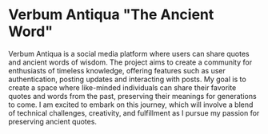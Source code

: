 # Verbum Antiqua "The Ancient Word"
Verbum Antiqua is a social media platform where users can share quotes and ancient words of wisdom. The project aims to create a community for enthusiasts of timeless knowledge, offering features such as user authentication, posting updates and interacting with posts.
My goal is to create a space where like-minded individuals can share their favorite quotes and words from the past, preserving their meanings for generations to come.
I am excited to embark on this journey, which will involve a blend of technical challenges, creativity, and fulfillment as I pursue my passion for preserving ancient quotes.
